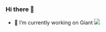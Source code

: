 ### Hi there 👋

- 🔭 I’m currently working on Giant
![](https://github-readme-stats.vercel.app/api?username=QuanjieDeng&theme=dark)
